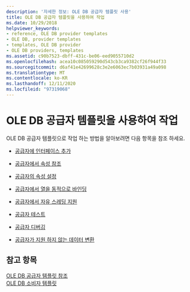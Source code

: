 ```yaml
---
description: '자세한 정보: OLE DB 공급자 템플릿 사용'
title: OLE DB 공급자 템플릿을 사용하여 작업
ms.date: 10/29/2018
helpviewer_keywords:
- reference, OLE DB provider templates
- OLE DB, provider templates
- templates, OLE DB provider
- OLE DB providers, templates
ms.assetid: c90b7523-dbff-431c-be06-eed9055710d2
ms.openlocfilehash: acea10c085059290d543cb3ca9382cf26f944f33
ms.sourcegitcommit: d6af41e42699628c3e2e6063ec7b03931a49a098
ms.translationtype: MT
ms.contentlocale: ko-KR
ms.lasthandoff: 12/11/2020
ms.locfileid: "97319068"
---
```

# <a name="working-with-ole-db-provider-templates"></a>OLE DB 공급자 템플릿을 사용하여 작업

OLE DB 공급자 템플릿으로 작업 하는 방법을 알아보려면 다음 항목을 참조 하세요.

- [공급자에 인터페이스 추가](../../data/oledb/adding-an-interface-to-your-provider.md)

- [공급자에서 속성 참조](../../data/oledb/referencing-a-property-in-your-provider.md)

- [공급자의 속성 설정](../../data/oledb/setting-properties-in-your-provider.md)

- [공급자에서 열을 동적으로 바인딩](../../data/oledb/dynamically-binding-columns-in-your-provider.md)

- [공급자에서 자유 스레딩 지원](../../data/oledb/supporting-free-threading-in-your-provider.md)

- [공급자 테스트](../../data/oledb/testing-your-provider.md)

- [공급자 디버깅](../../data/oledb/debugging-your-provider.md)

- [공급자가 지원 하지 않는 데이터 변환](../../data/oledb/converting-data-not-supported-by-the-provider.md)

## <a name="see-also"></a>참고 항목

[OLE DB 공급자 템플릿 참조](../../data/oledb/ole-db-provider-templates-reference.md)<br/>
[OLE DB 소비자 템플릿](../../data/oledb/ole-db-consumer-templates-cpp.md)
